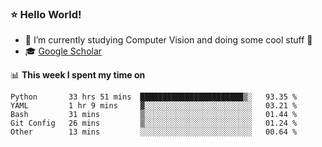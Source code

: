 ### ⭐️ Hello World!

<!--
**hologerry/hologerry** is a ✨ _special_ ✨ repository because its `README.md` (this file) appears on your GitHub profile.

Here are some ideas to get you started:

- 🔭 I’m currently working and studying on Computer Vision
- 🌱 I’m currently learning at Peking University
- 💬 Ask me about 
- 📫 How to reach me: E-mail
- 😄 Pronouns: he/his
- ⚡ Fun fact: Music is the Power
-->


- 🔭 I’m currently studying Computer Vision and doing some cool stuff 🤖
- 🎓 [Google Scholar](https://scholar.google.com/citations?user=3ykqW9wAAAAJ&hl=en)


📊 **This week I spent my time on**

<!--START_SECTION:waka-->

```text
Python       33 hrs 51 mins  ███████████████████████▒░   93.35 %
YAML         1 hr 9 mins     ▓░░░░░░░░░░░░░░░░░░░░░░░░   03.21 %
Bash         31 mins         ▒░░░░░░░░░░░░░░░░░░░░░░░░   01.44 %
Git Config   26 mins         ▒░░░░░░░░░░░░░░░░░░░░░░░░   01.24 %
Other        13 mins         ░░░░░░░░░░░░░░░░░░░░░░░░░   00.64 %
```

<!--END_SECTION:waka-->

